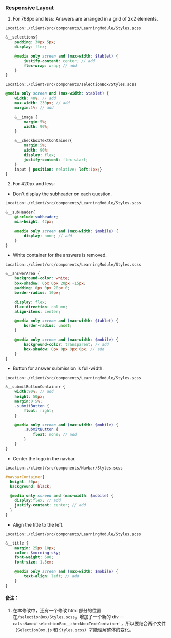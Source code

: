 ### Responsive Layout

1. For 768px and less:
Answers are arranged in a grid of 2x2 elements.

`Location:./client/src/components/LearningModule/Styles.scss`

```scss
&__selections{ 
    padding: 30px 5px;
    display: flex;

    @media only screen and (max-width: $tablet) {
        justify-content: center; // add
        flex-wrap: wrap; // add
    }
}
```

`Location:./client/src/components/selectionBox/Styles.scss`

```scss
@media only screen and (max-width: $tablet) {
    width: 40%; // add
    max-width: 230px; // add
    margin:1%; // add

    &__image {
        margin:5%;
        width: 90%; 
    }

    &__checkboxTextContainer{
        margin:5%;
        width: 90%; 
        display: flex;
        justify-content: flex-start;
    }
    input { position: relative; left:1px;}
}
```

2. For 420px and less:

- Don't display the subheader on each question. 

`Location:./client/src/components/LearningModule/Styles.scss`

```scss
&__subHeader{
    @include subheader;
    min-height: 42px;

    @media only screen and (max-width: $mobile) {
        display: none; // add
    }
}
```

- White container for the answers is removed.

`Location:./client/src/components/LearningModule/Styles.scss`

```scss
&__answerArea {
    background-color: white;
    box-shadow: 0px 0px 20px -15px;
    padding: 0px 0px 20px 0;
    border-radius: 10px;

    display: flex;
    flex-direction: column;
    align-items: center;

    @media only screen and (max-width: $tablet) {
        border-radius: unset;
    }

    @media only screen and (max-width: $mobile) {
        background-color: transparent; // add
        box-shadow: 0px 0px 0px 0px; // add
    }
}
```

- Button for answer submission is full-width.

`Location:./client/src/components/LearningModule/Styles.scss`

```scss
&__submitButtonContainer {
    width:90%; // add
    height: 50px;
    margin:0 5%;
    .submitButton {
        float: right;
    }

    @media only screen and (max-width: $mobile) {
        .submitButton {
            float: none; // add
        }
    }
}
```

- Center the logo in the navbar.

`Location:./client/src/components/Navbar/Styles.scss`

```scss
#navbarContainer{
  height: 50px;
  background: black;

  @media only screen and (max-width: $mobile) {
    display:flex; // add
    justify-content: center; // add
  }
}
```

- Align the title to the left.

`Location:./client/src/components/LearningModule/Styles.scss`

```scss
&__title {
    margin: 25px 10px;
    color: $morning-sky;
    font-weight: 600;
    font-size: 1.5em;

    @media only screen and (max-width: $mobile) {
        text-align: left; // add
    }
}
```

#### 备注：
1. 在本修改中，还有一个修改 html 部分的位置在`/selectionBox/Styles.scss`，增加了一个新的 div -- `calssName='selectionBox__checkboxTextContainer'`，所以要结合两个文件（`SelectionBox.js` 和 `Styles.scss`）才能理解整体的变化。